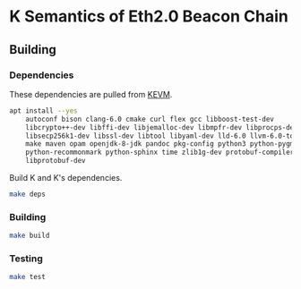 K Semantics of Eth2.0 Beacon Chain
==================================

Building
--------

### Dependencies

These dependencies are pulled from [KEVM](https://github.com/kframework/evm-semantics).

```sh
apt install --yes                                                           \
    autoconf bison clang-6.0 cmake curl flex gcc libboost-test-dev          \
    libcrypto++-dev libffi-dev libjemalloc-dev libmpfr-dev libprocps-dev    \
    libsecp256k1-dev libssl-dev libtool libyaml-dev lld-6.0 llvm-6.0-tools  \
    make maven opam openjdk-8-jdk pandoc pkg-config python3 python-pygments \
    python-recommonmark python-sphinx time zlib1g-dev protobuf-compiler     \
    libprotobuf-dev
```

Build K and K's dependencies.

```sh
make deps
```

### Building

```sh
make build
```

### Testing

```sh
make test
```

